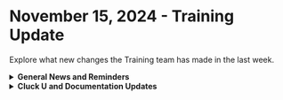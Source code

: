 # November 15, 2024 - Training Update

Explore what new changes the Training team has made in the last week.

<details>

<summary><strong>General News and Reminders</strong></summary>

* **SHOUT OUTS** **TO:**
  * Charles, Kylen, Jonathan, Keenan, Aston, Justin, Colby, Alex, and Stuart for passing the Foundations Certification.
    * Take the [foundations-certification.md](../../../cluck-university/rewst-foundations/foundations-certification.md "mention") Exam, and collect your prestigious **Certified Rewster** badge in Discord.&#x20;
    * You also get access to a super secret Discord channel.
  * Eli, Arbyn, Gareth, Jaco, Andrew, Sam, Cody, and Garrett for passing the Clean Automation Certification.
    * Take the new [clean-automation-certification.md](../../../cluck-university/clean-automation/clean-automation-certification.md "mention") exam!
* **Rewst Foundations Bootcamp: Dec 2 - Dec 3:**
  * For More Details, Visit:[https://docs.rewst.help/cluck-university/rewst-foundations#live-instructor-led-bootcamp](https://docs.rewst.help/cluck-university/rewst-foundations#live-instructor-led-bootcamp)
    * [https://calendly.com/cluck-u/rewst-foundations-bootcamp-pt-1](https://calendly.com/cluck-u/rewst-foundations-bootcamp-pt-1)
      * Lessons 1 - 3
    * [https://calendly.com/cluck-u/rewst-foundations-bootcamp-pt-2](https://calendly.com/cluck-u/rewst-foundations-bootcamp-pt-2)
      * Lessons 4 - 7
* Join us in our [Cluck-U Discord channel](https://discord.com/channels/936789089703845988/1121465945295167588) if you have any questions, comments, or concerns!
* [Sign up for the Office Hours](https://calendly.com/cluck-u/office-hours?) to work through any questions you have during and after training! If there is something you want us to cover, Let us know!

</details>

<details>

<summary><strong>Cluck U and Documentation Updates</strong></summary>

**What's New at Cluck University?**

* New section added for Rewst Foundations Bootcamp: [#live-instructor-led-bootcamp](../../../cluck-university/rewst-foundations/#live-instructor-led-bootcamp "mention")
* Check out the Cluck University Landing Page @ [go.rew.st/cluck-university](https://go.rew.st/cluck-university) for all the latest courses self-serve and live.

**The List of Reminders:**

* We'd love to get your feedback on our Training and Documentation! [Please fill out this form to let us know how we can improve](https://www.surveymonkey.com/r/rewsttrainingfeedback)!
* You can make training and documentation requests at [https://rewst.canny.io/](https://rewst.canny.io/)

**New & Updated Pages:**

* Updated Pages
  * [servicenow-integration-setup.md](../../../documentation/integrations/individual-integration-documentation/psa/servicenow-coming-soon/servicenow-integration-setup.md "mention") - Formatting Update
  * Added Section [#live-instructor-led-bootcamp](../../../cluck-university/rewst-foundations/#live-instructor-led-bootcamp "mention") in Rewst Foundation Lesson
  * Added App Builder Alert in [issue-alerts.md](../../issue-alerts.md "mention")
  * Reorganized RMM section under [integrations](../../../documentation/integrations/ "mention")
  * Updated [creating-an-option-generator-workflow](../../../cluck-university/rewst-foundations/creating-an-option-generator-workflow/ "mention")
    * Added "Special Instructions" to [#optional-instructions-for-all-managed-organizations](../../../cluck-university/rewst-foundations/creating-an-option-generator-workflow/how-to-create-configure-and-trigger-an-option-generator-workflow.md#optional-instructions-for-all-managed-organizations "mention")
  * Added note in [ninjaone-integration-setup.md](../../../documentation/integrations/individual-integration-documentation/rmm/ninjaone/ninjaone-integration-setup.md "mention")
  * Added note in [datto-rmm-integration-setup.md](../../../documentation/integrations/individual-integration-documentation/rmm/datto-rmm/datto-rmm-integration-setup.md "mention")

</details>
